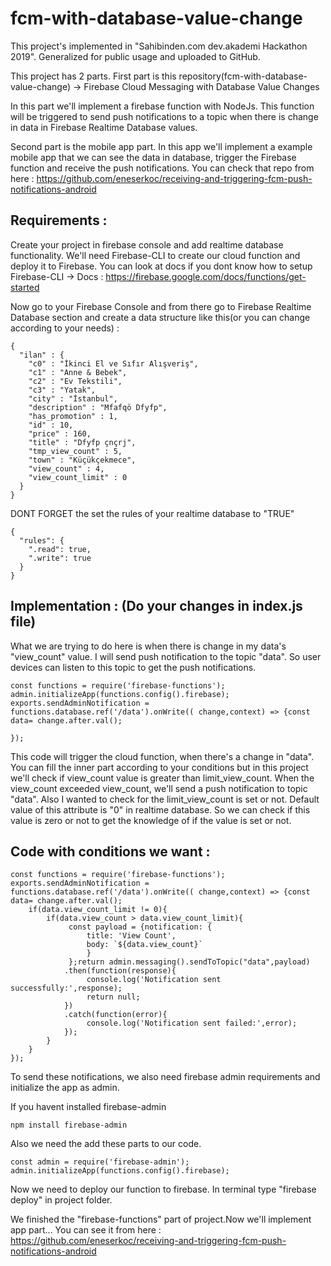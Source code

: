 # fcm-with-database-value-change

This project's implemented in "Sahibinden.com dev.akademi Hackathon 2019". Generalized for public usage and uploaded to GitHub.

This project has 2 parts. First part is this repository(fcm-with-database-value-change) -> Firebase Cloud Messaging with Database Value Changes 

In this part we'll implement a firebase function with NodeJs. 
This function will be triggered to send push notifications to a topic when there is change in data in Firebase Realtime Database values. 


Second part is the mobile app part. In this app we'll implement a example mobile app that we can see the data in database, trigger the Firebase function and receive the push notifications.
You can check that repo from here : https://github.com/eneserkoc/receiving-and-triggering-fcm-push-notifications-android

## Requirements : 

Create your project in firebase console and add realtime database functionality.
We'll need Firebase-CLI to create our cloud function and deploy it to Firebase. You can look at docs if you dont know how to setup Firebase-CLI -> Docs : https://firebase.google.com/docs/functions/get-started

Now go to your Firebase Console and from there go to Firebase Realtime Database section and create a data structure like this(or you can change according to your needs) :
```
{
  "ilan" : {
    "c0" : "İkinci El ve Sıfır Alışveriş",
    "c1" : "Anne & Bebek",
    "c2" : "Ev Tekstili",
    "c3" : "Yatak",
    "city" : "İstanbul",
    "description" : "Mfafqö Dfyfp",
    "has_promotion" : 1,
    "id" : 10,
    "price" : 160,
    "title" : "Dfyfp çnçrj",
    "tmp_view_count" : 5,
    "town" : "Küçükçekmece",
    "view_count" : 4,
    "view_count_limit" : 0
  }
}
```

DONT FORGET the set the rules of your realtime database to "TRUE"
```
{
  "rules": {
    ".read": true,
    ".write": true
  }
}
```

## Implementation : (Do your changes in index.js file)

What we are trying to do here is when there is change in my data's "view_count" value. I will send push notification to the topic "data". So user devices can listen to this topic to get the push notifications.
```
const functions = require('firebase-functions');
admin.initializeApp(functions.config().firebase);
exports.sendAdminNotification = functions.database.ref('/data').onWrite(( change,context) => {const data= change.after.val();

});
```
This code will trigger the cloud function, when there's a change in "data". You can fill the inner part according to your conditions but in this project we'll check if view_count value is greater than limit_view_count. When the view_count exceeded view_count, we'll send a push notification to topic "data". Also I wanted to check for the limit_view_count is set or not. Default value of this attribute is "0" in realtime database. So we can check if this value is zero or not to get the knowledge of if the value is set or not.


## Code with conditions we want : 
```
const functions = require('firebase-functions');
exports.sendAdminNotification = functions.database.ref('/data').onWrite(( change,context) => {const data= change.after.val();
    if(data.view_count_limit != 0){
        if(data.view_count > data.view_count_limit){
             const payload = {notification: {
                 title: 'View Count',
                 body: `${data.view_count}`
                 }  
             };return admin.messaging().sendToTopic("data",payload)
            .then(function(response){
                 console.log('Notification sent successfully:',response);
                 return null;
            }) 
            .catch(function(error){
                 console.log('Notification sent failed:',error);
            });
        }
    }
});
```
To send these notifications, we also need firebase admin requirements and initialize the app as admin. 

If you havent installed firebase-admin 

```
npm install firebase-admin
```

Also we need the add these parts to our code.
```
const admin = require('firebase-admin');
admin.initializeApp(functions.config().firebase);
```
Now we need to deploy our function to firebase. In terminal type "firebase deploy" in project folder.

We finished the "firebase-functions" part of project.Now we'll implement app part... You can see it from here : https://github.com/eneserkoc/receiving-and-triggering-fcm-push-notifications-android

